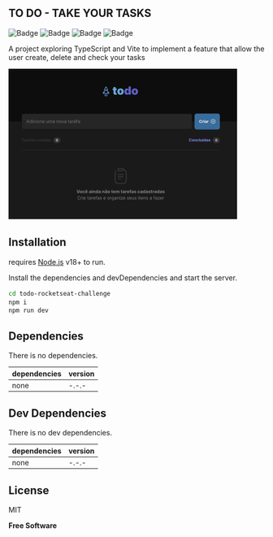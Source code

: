 ## TO DO - TAKE YOUR TASKS

![Badge](https://img.shields.io/badge/node-v20.11.0-339933) ![Badge](https://img.shields.io/badge/vite-v5.0.8-9499ff) ![Badge](https://img.shields.io/badge/react-v18.2.0-246e8e) ![Badge](https://img.shields.io/badge/typescript-v5.2.2-3178c6)

A project exploring TypeScript and Vite to implement a feature that allow the user create, delete and check your tasks

![take your tasks](./src/assets/overview.webp)

## Installation

requires [Node.js](https://nodejs.org/) v18+ to run.

Install the dependencies and devDependencies and start the server.

```sh
cd todo-rocketseat-challenge
npm i
npm run dev
```

## Dependencies

There is no dependencies.

| dependencies | version |
| ------ | ------ |
| none | -.-.- |

## Dev Dependencies

There is no dev dependencies.

| dependencies | version |
| ------ | ------ |
| none | -.-.- |


## License

MIT

**Free Software**